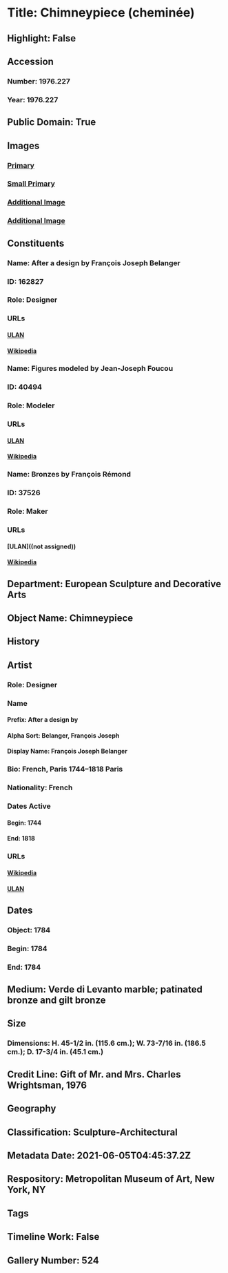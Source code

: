 # Title: Chimneypiece (cheminée)
## Highlight: False
## Accession
### Number: 1976.227
### Year: 1976.227
## Public Domain: True
## Images
### [Primary](https://images.metmuseum.org/CRDImages/es/original/DP210729.jpg)
### [Small Primary](https://images.metmuseum.org/CRDImages/es/web-large/DP210729.jpg)
### [Additional Image](https://images.metmuseum.org/CRDImages/es/original/DP210730.jpg)
### [Additional Image](https://images.metmuseum.org/CRDImages/es/original/DP210731.jpg)
## Constituents
### Name: After a design by François Joseph Belanger
### ID: 162827
### Role: Designer
### URLs
#### [ULAN](http://vocab.getty.edu/page/ulan/500019469)
#### [Wikipedia](https://www.wikidata.org/wiki/Q327715)
### Name: Figures modeled by Jean-Joseph Foucou
### ID: 40494
### Role: Modeler
### URLs
#### [ULAN](http://vocab.getty.edu/page/ulan/500089116)
#### [Wikipedia](https://www.wikidata.org/wiki/Q633552)
### Name: Bronzes by François Rémond
### ID: 37526
### Role: Maker
### URLs
#### [ULAN]((not assigned))
#### [Wikipedia](https://www.wikidata.org/wiki/Q16858280)
## Department: European Sculpture and Decorative Arts
## Object Name: Chimneypiece
## History
## Artist
### Role: Designer
### Name
#### Prefix: After a design by
#### Alpha Sort: Belanger, François Joseph
#### Display Name: François Joseph Belanger
### Bio: French, Paris 1744–1818 Paris
### Nationality: French
### Dates Active
#### Begin: 1744
#### End: 1818
### URLs
#### [Wikipedia](https://www.wikidata.org/wiki/Q327715)
#### [ULAN](http://vocab.getty.edu/page/ulan/500019469)
## Dates
### Object: 1784
### Begin: 1784
### End: 1784
## Medium: Verde di Levanto marble; patinated bronze and gilt bronze
## Size
### Dimensions: H. 45-1/2 in. (115.6 cm.); W. 73-7/16 in. (186.5 cm.); D. 17-3/4 in. (45.1 cm.)
## Credit Line: Gift of Mr. and Mrs. Charles Wrightsman, 1976
## Geography
## Classification: Sculpture-Architectural
## Metadata Date: 2021-06-05T04:45:37.2Z
## Respository: Metropolitan Museum of Art, New York, NY
## Tags
## Timeline Work: False
## Gallery Number: 524